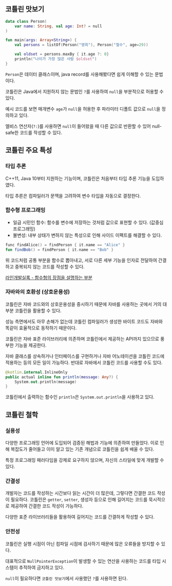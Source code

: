 ## 코틀린 맛보기

```kotlin
data class Person(
    var name: String, val age: Int? = null
)

fun main(args: Array<String>) {
    val persons = listOf(Person("영희"), Person("철수", age=29))

    val oldset = persons.maxBy { it.age ?: 0}
    println("나이가 가장 많은 사람 $oldset")
}
```

`Person`은 데이터 클래스이며, java record를 사용해봤다면 쉽게 이해할 수 있는 문법이다.

코틀린은 Java에서 지원하지 않는 문법인 `?`를 사용하여 `null`을 부분적으로 허용할 수 있다.

예시 코드를 보면 매개변수 `age`가 `null`을 허용한 후 파라미터 디폴트 값으로 `null`을 정의하고 있다.

엘비스 연산자(`?:`)를 사용하면 `null`이 들어왔을 때 다른 값으로 반환할 수 있어 null-safe한 코드를 작성할 수 있다.

## 코틀린 주요 특성

### 타입 추론

C++11, Java 10부터 지원하는 기능이며, 코틀린은 처음부터 타입 추론 기능을 도입하였다.

타입 추론은 컴파일러가 문맥을 고려하여 변수 타입을 자동으로 결정한다.

### 함수형 프로그래밍

* 일급 시민인 함수: 함수를 변수에 저장하는 것처럼 값으로 표현할 수 있다. (값중심 프로그래밍)
* 불변성: 내부 상태가 변하지 않는 특성으로 인해 사이드 이펙트를 해결할 수 있다.

```kotlin
func findAlice() = findPerson { it.name == "Alice" }
fun findBob() = findPerson { it.name == "Bob" }
```

위 코드처럼 공통 부분을 함수로 뽑아내고, 서로 다른 세부 기능을 인자로 전달하여 간결하고 중복되지 않는 코드를 작성할 수 있다.

<a href="https://youtu.be/H6JxxWL6bJI?t=782">라인개발실록 - 함수형의 장점을 설명하는 부분</a>

### 자바와의 호환성 (상호운용성)

코틀린은 자바 코드와의 상호운용성을 중시하기 때문에 자바를 사용하는 곳에서 거의 대부분 코틀린을 활용할 수 있다.

성능 측면에서도 아무 손해가 없는데 코틀린 컴파일러가 생성한 바이트 코드도 자바와 똑같이 효율적으로 동작하기 때문이다.

코틀린은 자바 표준 라이브러리에 의존하며 코틀린에서 제공하는 API까지 있으므로 풍부한 기능을 제공한다. 

자바 클래스를 상속하거나 인터페이스를 구현하거나 자바 어노테이션을 코틀린 코드에 적용하는 등의 모든 일이 가능하다. 반대로 자바에서 코틀린 코드를 사용할 수도 있다.

```kotlin
@kotlin.internal.InlineOnly
public actual inline fun println(message: Any?) {
    System.out.println(message)
}
```

코틀린에서 출력하는 함수인 `println`은 `System.out.println`을 사용하고 있다.

## 코틀린 철학

### 실용성

다양한 프로그래밍 언어에 도입되어 검증된 해법과 기능에 의존하여 만들었다. 이로 인해 복잡도가 줄어들고 이미 알고 있는 기존 개념으로 코틀린을 쉽게 배울 수 있다.

특정 프로그래밍 패러다임을 강제로 요구하지 않으며, 자신의 스타일에 맞게 개발할 수 있다.

### 간결성

개발자는 코드를 작성하는 시간보다 읽는 시간이 더 많은데, 그렇다면 간결한 코드 작성이 필요하다. 코틀린은 `getter`, `setter`, 생성자 등으로 인해 길어지는 코드를 묵시적으로 제공하여 간결한 코드 작성이 가능하다.

다양한 표준 라이브러리들을 활용하여 길어지는 코드를 간결하게 작성할 수 있다.

### 안전성

코틀린은 실행 시점이 아닌 컴파일 시점에 검사하기 때문에 많은 오류들을 방지할 수 있다.

대표적으로 `NullPointerException`이 발생할 수 있는 연산을 사용하는 코드를 타입 시스템이 추적하여 금지하고 있다.

`null`이 필요하다면 `코틀린 맛보기`에서 사용했던 `?`를 사용하면 된다.

